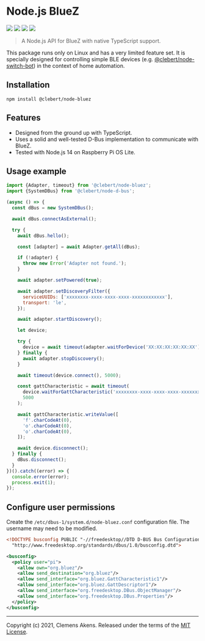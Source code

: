 # Node.js BlueZ

[![][ci-badge]][ci-link] [![][version-badge]][version-link]
[![][license-badge]][license-link] [![][types-badge]][types-link]

[ci-badge]: https://github.com/clebert/node-bluez/workflows/CI/badge.svg
[ci-link]: https://github.com/clebert/node-bluez
[version-badge]: https://badgen.net/npm/v/@clebert/node-bluez
[version-link]: https://www.npmjs.com/package/@clebert/node-bluez
[license-badge]: https://badgen.net/npm/license/@clebert/node-bluez
[license-link]: https://github.com/clebert/node-bluez/blob/master/LICENSE
[types-badge]: https://badgen.net/npm/types/@clebert/node-bluez
[types-link]: https://github.com/clebert/node-bluez

> A Node.js API for BlueZ with native TypeScript support.

This package runs only on Linux and has a very limited feature set. It is
specially designed for controlling simple BLE devices (e.g.
[@clebert/node-switch-bot](https://github.com/clebert/node-switch-bot)) in the
context of home automation.

## Installation

```
npm install @clebert/node-bluez
```

## Features

- Designed from the ground up with TypeScript.
- Uses a solid and well-tested D-Bus implementation to communicate with BlueZ.
- Tested with Node.js 14 on Raspberry Pi OS Lite.

## Usage example

```js
import {Adapter, timeout} from '@clebert/node-bluez';
import {SystemDBus} from '@clebert/node-d-bus';

(async () => {
  const dBus = new SystemDBus();

  await dBus.connectAsExternal();

  try {
    await dBus.hello();

    const [adapter] = await Adapter.getAll(dBus);

    if (!adapter) {
      throw new Error('Adapter not found.');
    }

    await adapter.setPowered(true);

    await adapter.setDiscoveryFilter({
      serviceUUIDs: ['xxxxxxxx-xxxx-xxxx-xxxx-xxxxxxxxxxxx'],
      transport: 'le',
    });

    await adapter.startDiscovery();

    let device;

    try {
      device = await timeout(adapter.waitForDevice('XX:XX:XX:XX:XX:XX'), 5000);
    } finally {
      await adapter.stopDiscovery();
    }

    await timeout(device.connect(), 5000);

    const gattCharacteristic = await timeout(
      device.waitForGattCharacteristic('xxxxxxxx-xxxx-xxxx-xxxx-xxxxxxxxxxxx'),
      5000
    );

    await gattCharacteristic.writeValue([
      'f'.charCodeAt(0),
      'o'.charCodeAt(0),
      'o'.charCodeAt(0),
    ]);

    await device.disconnect();
  } finally {
    dBus.disconnect();
  }
})().catch((error) => {
  console.error(error);
  process.exit(1);
});
```

## Configure user permissions

Create the `/etc/dbus-1/system.d/node-bluez.conf` configuration file. The
username may need to be modified.

```xml
<!DOCTYPE busconfig PUBLIC "-//freedesktop//DTD D-BUS Bus Configuration 1.0//EN"
  "http://www.freedesktop.org/standards/dbus/1.0/busconfig.dtd">

<busconfig>
  <policy user="pi">
    <allow own="org.bluez"/>
    <allow send_destination="org.bluez"/>
    <allow send_interface="org.bluez.GattCharacteristic1"/>
    <allow send_interface="org.bluez.GattDescriptor1"/>
    <allow send_interface="org.freedesktop.DBus.ObjectManager"/>
    <allow send_interface="org.freedesktop.DBus.Properties"/>
  </policy>
</busconfig>
```

---

Copyright (c) 2021, Clemens Akens. Released under the terms of the
[MIT License](https://github.com/clebert/node-bluez/blob/master/LICENSE).
